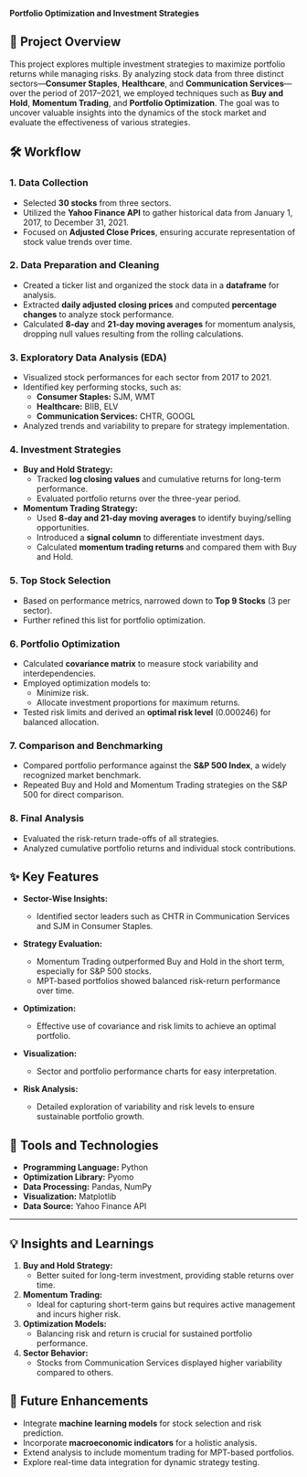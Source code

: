**Portfolio Optimization and Investment Strategies**

## 📌 Project Overview
This project explores multiple investment strategies to maximize portfolio returns while managing risks. By analyzing stock data from three distinct sectors—**Consumer Staples**, **Healthcare**, and **Communication Services**—over the period of 2017–2021, we employed techniques such as **Buy and Hold**, **Momentum Trading**, and **Portfolio Optimization**. The goal was to uncover valuable insights into the dynamics of the stock market and evaluate the effectiveness of various strategies.

## 🛠️ Workflow

### 1. **Data Collection**
   - Selected **30 stocks** from three sectors.
   - Utilized the **Yahoo Finance API** to gather historical data from January 1, 2017, to December 31, 2021.
   - Focused on **Adjusted Close Prices**, ensuring accurate representation of stock value trends over time.

### 2. **Data Preparation and Cleaning**
   - Created a ticker list and organized the stock data in a **dataframe** for analysis.
   - Extracted **daily adjusted closing prices** and computed **percentage changes** to analyze stock performance.
   - Calculated **8-day** and **21-day moving averages** for momentum analysis, dropping null values resulting from the rolling calculations.

### 3. **Exploratory Data Analysis (EDA)**
   - Visualized stock performances for each sector from 2017 to 2021.
   - Identified key performing stocks, such as:
     - **Consumer Staples:** SJM, WMT
     - **Healthcare:** BIIB, ELV
     - **Communication Services:** CHTR, GOOGL
   - Analyzed trends and variability to prepare for strategy implementation.

### 4. **Investment Strategies**
   - **Buy and Hold Strategy:**
     - Tracked **log closing values** and cumulative returns for long-term performance.
     - Evaluated portfolio returns over the three-year period.
   - **Momentum Trading Strategy:**
     - Used **8-day and 21-day moving averages** to identify buying/selling opportunities.
     - Introduced a **signal column** to differentiate investment days.
     - Calculated **momentum trading returns** and compared them with Buy and Hold.

### 5. **Top Stock Selection**
   - Based on performance metrics, narrowed down to **Top 9 Stocks** (3 per sector).
   - Further refined this list for portfolio optimization.

### 6. **Portfolio Optimization**
   - Calculated **covariance matrix** to measure stock variability and interdependencies.
   - Employed optimization models to:
     - Minimize risk.
     - Allocate investment proportions for maximum returns.
   - Tested risk limits and derived an **optimal risk level** (0.000246) for balanced allocation.

### 7. **Comparison and Benchmarking**
   - Compared portfolio performance against the **S&P 500 Index**, a widely recognized market benchmark.
   - Repeated Buy and Hold and Momentum Trading strategies on the S&P 500 for direct comparison.

### 8. **Final Analysis**
   - Evaluated the risk-return trade-offs of all strategies.
   - Analyzed cumulative portfolio returns and individual stock contributions.

## ✨ Key Features

- **Sector-Wise Insights:**
  - Identified sector leaders such as CHTR in Communication Services and SJM in Consumer Staples.
    
- **Strategy Evaluation:**
  - Momentum Trading outperformed Buy and Hold in the short term, especially for S&P 500 stocks.
  - MPT-based portfolios showed balanced risk-return performance over time.
    
- **Optimization:**
  - Effective use of covariance and risk limits to achieve an optimal portfolio.
    
- **Visualization:**
  - Sector and portfolio performance charts for easy interpretation.
    
- **Risk Analysis:**
  - Detailed exploration of variability and risk levels to ensure sustainable portfolio growth.


## 🧰 Tools and Technologies

- **Programming Language:** Python
- **Optimization Library:** Pyomo
- **Data Processing:** Pandas, NumPy
- **Visualization:** Matplotlib
- **Data Source:** Yahoo Finance API

---

## 💡 Insights and Learnings

1. **Buy and Hold Strategy:**
   - Better suited for long-term investment, providing stable returns over time.
2. **Momentum Trading:**
   - Ideal for capturing short-term gains but requires active management and incurs higher risk.
3. **Optimization Models:**
   - Balancing risk and return is crucial for sustained portfolio performance.
4. **Sector Behavior:**
   - Stocks from Communication Services displayed higher variability compared to others.


## 🔭 Future Enhancements

- Integrate **machine learning models** for stock selection and risk prediction.
- Incorporate **macroeconomic indicators** for a holistic analysis.
- Extend analysis to include momentum trading for MPT-based portfolios.
- Explore real-time data integration for dynamic strategy testing.


